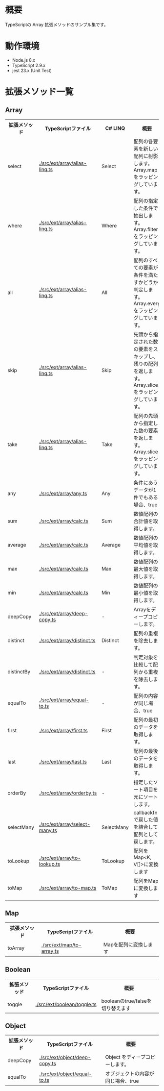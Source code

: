 # 概要

TypeScriptの Array 拡張メソッドのサンプル集です。

# 動作環境

* Node.js 8.x
* TypeScript 2.9.x  
* jest 23.x (Unit Test)

# 拡張メソッド一覧

## Array

<table>
  <tr>
    <th>拡張メソッド</th>
    <th>TypeScriptファイル</th>
    <th>C# LINQ</th>
    <th>概要</th>
  </tr>
  <tr>
    <td>select</td>
    <td><a href="./src/ext/array/alias-linq.ts">./src/ext/array/alias-linq.ts</a></td>
    <td>Select</td>
    <td>
      配列の各要素を新しい配列に射影します。<br />
      Array.map をラッピングしています。
    </td>
  </tr>  
  <tr>
    <td>where</td>
    <td><a href="./src/ext/array/alias-linq.ts">./src/ext/array/alias-linq.ts</a></td>
    <td>Where</td>
    <td>
      配列の指定した条件で抽出します。<br />
      Array.filter をラッピングしています。
    </td>
  </tr>  
  <tr>
    <td>all</td>
    <td><a href="./src/ext/array/alias-linq.ts">./src/ext/array/alias-linq.ts</a></td>
    <td>All</td>
    <td>
      配列のすべての要素が条件を満たすかどうか判定します。<br />
      Array.every をラッピングしています。
    </td>
  </tr>  
  <tr>
    <td>skip</td>
    <td><a href="./src/ext/array/alias-linq.ts">./src/ext/array/alias-linq.ts</a></td>
    <td>Skip</td>
    <td>
      先頭から指定された数の要素をスキップし、残りの配列を返します。<br />
      Array.slice をラッピングしています。
    </td>
  </tr>  
  <tr>
    <td>take</td>
    <td><a href="./src/ext/array/alias-linq.ts">./src/ext/array/alias-linq.ts</a></td>
    <td>Take</td>
    <td>
      配列の先頭から指定した数の要素を返します。<br />
      Array.slice をラッピングしています。
    </td>
  </tr>

  <tr>
    <td>any</td>
    <td><a href="./src/ext/array/any.ts">./src/ext/array/any.ts</a></td>
    <td>Any</td>
    <td>
      条件にあうデータが1件でもある場合、true
    </td>
  </tr>  

  <tr>
    <td>sum</td>
    <td><a href="./src/ext/array/calc.ts">./src/ext/array/calc.ts</a></td>
    <td>Sum</td>
    <td>
      数値配列の合計値を取得します。
    </td>
  </tr>  
  <tr>
    <td>average</td>
    <td><a href="./src/ext/array/calc.ts">./src/ext/array/calc.ts</a></td>
    <td>Average</td>
    <td>
      数値配列の平均値を取得します。
    </td>
  </tr>  
  <tr>
    <td>max</td>
    <td><a href="./src/ext/array/calc.ts">./src/ext/array/calc.ts</a></td>
    <td>Max</td>
    <td>
      数値配列の最大値を取得します。
    </td>
  </tr>  
  <tr>
    <td>min</td>
    <td><a href="./src/ext/array/calc.ts">./src/ext/array/calc.ts</a></td>
    <td>Min</td>
    <td>
      数値配列の最小値を取得します。
    </td>
  </tr>  

  <tr>
    <td>deepCopy</td>
    <td><a href="./src/ext/array/deep-copy.ts">./src/ext/array/deep-copy.ts</a></td>
    <td>-</td>
    <td>
      Arrayをディープコピーします。
    </td>
  </tr>  

  <tr>
    <td>distinct</td>
    <td><a href="./src/ext/array/distinct.ts">./src/ext/array/distinct.ts</a></td>
    <td>Distinct</td>
    <td>
      配列の重複を除去します。
    </td>
  </tr>  
  <tr>
    <td>distinctBy</td>
    <td><a href="./src/ext/array/distinct.ts">./src/ext/array/distinct.ts</a></td>
    <td>-</td>
    <td>
      判定対象を比較して配列から重複を除去します。
    </td>
  </tr>  


  <tr>
    <td>equalTo</td>
    <td><a href="./src/ext/array/equal-to.ts">./src/ext/array/equal-to.ts</a></td>
    <td>-</td>
    <td>
      配列の内容が同じ場合、true
    </td>
  </tr>  

  <tr>
    <td>first</td>
    <td><a href="./src/ext/array/first.ts">./src/ext/array/first.ts</a></td>
    <td>First</td>
    <td>
      配列の最初のデータを取得します。
    </td>
  </tr>  

  <tr>
    <td>last</td>
    <td><a href="./src/ext/array/last.ts">./src/ext/array/last.ts</a></td>
    <td>Last</td>
    <td>
      配列の最後のデータを取得します。
    </td>
  </tr>  

  <tr>
    <td>orderBy</td>
    <td><a href="./src/ext/array/orderby.ts">./src/ext/array/orderby.ts</a></td>
    <td>-</td>
    <td>
      指定したソート項目を元にソートします。
    </td>
  </tr>  

  <tr>
    <td>selectMany</td>
    <td><a href="./src/ext/array/select-many.ts">./src/ext/array/select-many.ts</a></td>
    <td>SelectMany</td>
    <td>
      callbackfnで戻した値を結合して配列として戻します。
    </td>
  </tr>  

  <tr>
    <td>toLookup</td>
    <td><a href="./src/ext/array/to-lookup.ts">./src/ext/array/to-lookup.ts</a></td>
    <td>ToLookup</td>
    <td>
      配列をMap&lt;K, V[]&gt;に変換します
    </td>
  </tr>  

  <tr>
    <td>toMap</td>
    <td><a href="./src/ext/array/to-map.ts">./src/ext/array/to-map.ts</a></td>
    <td>ToMap</td>
    <td>
      配列をMapに変換します
    </td>
  </tr>  
</table>

## Map

<table>
  <tr>
    <th>拡張メソッド</th>
    <th>TypeScriptファイル</th>
    <th>概要</th>
  </tr>
  <tr>
    <td>toArray</td>
    <td><a href="./src/ext/map/to-array.ts">./src/ext/map/to-array.ts</a></td>
    <td>
      Mapを配列に変換します
    </td>
  </tr>  
</table>

## Boolean

<table>
  <tr>
    <th>拡張メソッド</th>
    <th>TypeScriptファイル</th>
    <th>概要</th>
  </tr>
  <tr>
    <td>toggle</td>
    <td><a href="./src/ext/boolean/toggle.ts">./src/ext/boolean/toggle.ts</a></td>
    <td>
      booleanのtrue/falseを切り替えます
    </td>
  </tr>  
</table>


## Object

<table>
  <tr>
    <th>拡張メソッド</th>
    <th>TypeScriptファイル</th>
    <th>概要</th>
  </tr>
  <tr>
    <td>deepCopy</td>
    <td><a href="./src/ext/object/deep-copy.ts">./src/ext/object/deep-copy.ts</a></td>
    <td>
      Object をディープコピーします。
    </td>
  </tr>  
  <tr>
    <td>equalTo</td>
    <td><a href="./src/ext/object/equal-to.ts">./src/ext/object/equal-to.ts</a></td>
    <td>
      オブジェクトの内容が同じ場合、true
    </td>
  </tr>  
</table>


